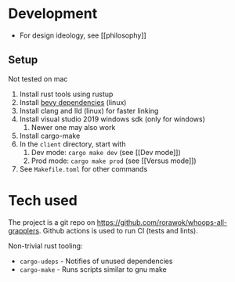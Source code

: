 # Development
- For design ideology, see [[philosophy]]
## Setup
Not tested on mac

1. Install rust tools using rustup
2. Install [bevy dependencies](https://github.com/bevyengine/bevy/blob/main/docs/linux_dependencies.md) (linux)
3. Install clang and lld (linux) for faster linking
4. Install visual studio 2019 windows sdk (only for windows)
	1. Newer one may also work
5. Install cargo-make
6. In the `client` directory, start with
	1. Dev mode: `cargo make dev` (see [[Dev mode]])
	2. Prod mode: `cargo make prod` (see [[Versus mode]])
7. See `Makefile.toml` for other commands

# Tech used
The project is a git repo on https://github.com/rorawok/whoops-all-grapplers. Github actions is used to run CI (tests and lints).

Non-trivial rust tooling:
- `cargo-udeps` - Notifies of unused dependencies
- `cargo-make` - Runs scripts similar to gnu make

